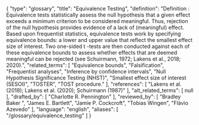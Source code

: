 {
    "type": "glossary",
    "title": "Equivalence Testing",
    "definition": "Definition : Equivalence tests statistically assess the null hypothesis that a given effect exceeds a minimum criterion to be considered meaningful. Thus, rejection of the null hypothesis provides evidence of a lack of (meaningful) effect. Based upon frequentist statistics, equivalence tests work by specifying equivalence bounds: a lower and upper value that reflect the smallest effect size of interest. Two one-sided t -tests are then conducted against each of these equivalence bounds to assess whether effects that are deemed meaningful can be rejected (see Schuirmann, 1972; Lakens et al., 2018; 2020).",
    "related_terms": [
        "Equivalence bounds",
        "Falsification",
        "Frequentist analyses",
        "Inference by confidence intervals",
        "Null Hypothesis Significance Testing (NHST)",
        "Smallest effect size of interest (SESOI)",
        "TOSTER",
        "TOST procedure."
    ],
    "references": [
        "Lakens et al. (2018); Lakens et al. (2020); Schuirmann (1987)"
    ],
    "alt_related_terms": [
        null
    ],
    "drafted_by": [
        "Charlotte R. Pennington"
    ],
    "reviewed_by": [
        "Bradley Baker ",
        "James E. Bartlett",
        "Jamie P. Cockcroft",
        "Tobias Wingen",
        "Flávio Azevedo"
    ],
    "language": "english",
    "aliases": [
        "/glossary/equivalence_testing"
    ]
}
